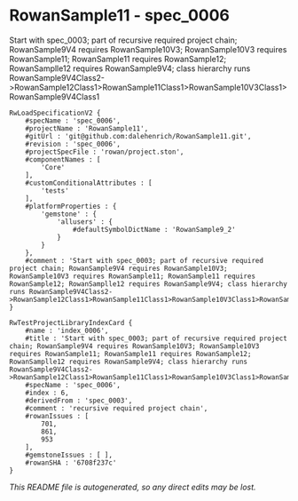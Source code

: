 # RowanSample11 - spec_0006
Start with spec_0003; part of recursive required project chain; RowanSample9V4 requires RowanSample10V3; RowanSample10V3 requires RowanSample11; RowanSample11 requires RowanSample12; RowanSamplle12 requires RowanSample9V4; class hierarchy runs RowanSample9V4Class2->RowanSample12Class1>RowanSample11Class1>RowanSample10V3Class1>RowanSample9V4Class1
```
RwLoadSpecificationV2 {
	#specName : 'spec_0006',
	#projectName : 'RowanSample11',
	#gitUrl : 'git@github.com:dalehenrich/RowanSample11.git',
	#revision : 'spec_0006',
	#projectSpecFile : 'rowan/project.ston',
	#componentNames : [
		'Core'
	],
	#customConditionalAttributes : [
		'tests'
	],
	#platformProperties : {
		'gemstone' : {
			'allusers' : {
				#defaultSymbolDictName : 'RowanSample9_2'
			}
		}
	},
	#comment : 'Start with spec_0003; part of recursive required project chain; RowanSample9V4 requires RowanSample10V3; RowanSample10V3 requires RowanSample11; RowanSample11 requires RowanSample12; RowanSamplle12 requires RowanSample9V4; class hierarchy runs RowanSample9V4Class2->RowanSample12Class1>RowanSample11Class1>RowanSample10V3Class1>RowanSample9V4Class1'
}

RwTestProjectLibraryIndexCard {
	#name : 'index_0006',
	#title : 'Start with spec_0003; part of recursive required project chain; RowanSample9V4 requires RowanSample10V3; RowanSample10V3 requires RowanSample11; RowanSample11 requires RowanSample12; RowanSamplle12 requires RowanSample9V4; class hierarchy runs RowanSample9V4Class2->RowanSample12Class1>RowanSample11Class1>RowanSample10V3Class1>RowanSample9V4Class1',
	#specName : 'spec_0006',
	#index : 6,
	#derivedFrom : 'spec_0003',
	#comment : 'recursive required project chain',
	#rowanIssues : [
		701,
		861,
		953
	],
	#gemstoneIssues : [ ],
	#rowanSHA : '6708f237c'
}
```

*This README file is autogenerated, so any direct edits may be lost.*
